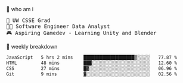🧠 who am i
<pre>
📖 UW CSSE Grad 
🧑‍💻 Software Engineer Data Analyst
🎮 Aspiring Gamedev - Learning Unity and Blender
</pre>

📂 weekly breakdown
 <!--START_SECTION:waka-->

```txt
JavaScript   5 hrs 2 mins    ███████████████████▒░░░░░   77.87 %
HTML         48 mins         ███░░░░░░░░░░░░░░░░░░░░░░   12.60 %
CSS          27 mins         █▓░░░░░░░░░░░░░░░░░░░░░░░   06.96 %
Git          9 mins          ▓░░░░░░░░░░░░░░░░░░░░░░░░   02.56 %
```

<!--END_SECTION:waka-->
